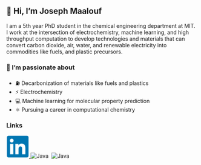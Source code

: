 ## 👋 Hi, I’m Joseph Maalouf

I am a 5th year PhD student in the chemical engineering department at MIT.  I work at the intersection of electrochemistry, machine learning, and high throughput computation to develop technologies and materials that can convert carbon dioxide, air, water, and renewable electricity into commodities like fuels, and plastic precursors.

### 👀 I’m passionate about

- ⛽   Decarbonization of materials like fuels and plastics
-  ⚡   Electrochemistry
- 💻   Machine learning for molecular property prediction
- ⚛️   Pursuing a career in computational chemistry

### Links <br>


  [<img src="https://github.com/devicons/devicon/blob/master/icons/linkedin/linkedin-original.svg" title="LinkedIn" alt="LinkedIn" width="60" height="60"/> ](https://www.linkedin.com/in/josephmaalouf/) <nbsp>
 <img src="https://github.com/gilbarbara/logos/blob/master/logos/google-gmail.svg" title="LinkedIn" alt="Java" width="60" height="60"/>&nbsp;
 <img src="https://upload.wikimedia.org/wikipedia/commons/c/c7/Google_Scholar_logo.svg" title="LinkedIn" alt="Java" width="60" height="60"/>&nbsp;


<!---
jmaalouf23/jmaalouf23 is a ✨ special ✨ repository because its `README.md` (this file) appears on your GitHub profile.
You can click the Preview link to take a look at your changes.
--->
